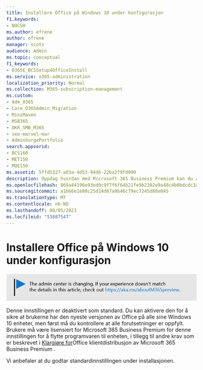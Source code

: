 ```yaml
---
title: Installere Office på Windows 10 under konfigurasjon
f1.keywords:
- NOCSH
ms.author: efrene
author: efrene
manager: scotv
audience: Admin
ms.topic: conceptual
f1_keywords:
- O365E_BCSSetup4OfficeInstall
ms.service: o365-administration
localization_priority: Normal
ms.collection: M365-subscription-management
ms.custom:
- Adm_O365
- Core_O365Admin_Migration
- MiniMaven
- MSB365
- OKR_SMB_M365
- seo-marvel-mar
- AdminSurgePortfolio
search.appverid:
- BCS160
- MET150
- MOE150
ms.assetid: 5ffd5327-a83a-4d53-94d6-22ba2f9fd090
description: Oppdag hvordan med Microsoft 365 Business Premium kan du automatisk sørge for at brukerne har den nyeste versjonen av Office på alle Windows 10 enheter.
ms.openlocfilehash: 869a44196e93ed0c9f7f6f64b21fe9b2302e9a48c4b0bdcdc3a09d28bb954d1c
ms.sourcegitcommit: a1b66e1e80c25d14d67a9b46c79ec7245d88e045
ms.translationtype: MT
ms.contentlocale: nb-NO
ms.lasthandoff: 08/05/2021
ms.locfileid: "53887547"
---
```

# <a name="install-office-on-windows-10-during-setup"></a>Installere Office på Windows 10 under konfigurasjon

![Banner som peker til https://aka.ms/aboutM365preview .](../media/m365admincenterchanging.png)

Denne innstillingen er deaktivert som standard. Du kan aktivere den for å sikre at brukerne har den nyeste versjonen av Office på alle sine Windows 10 enheter, men først må du kontrollere at alle forutsetninger er oppfylt. Brukere må være lisensiert for Microsoft 365 Business Premium for denne innstillingen for å flytte programvaren til enheten, i tillegg til andre krav som er beskrevet i [Klargjøre for](prepare-for-office-client-deployment.md)Office klientdistribusjon av Microsoft 365 Business Premium .
  
Vi anbefaler at du godtar standardinnstillingen under installasjonen.
